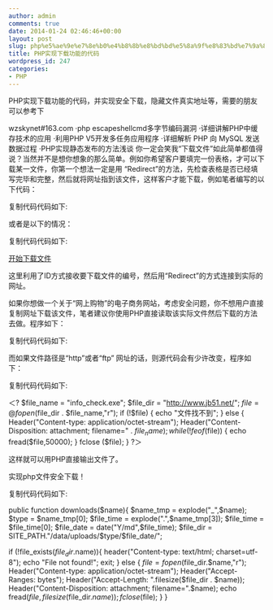 ```yaml
---
author: admin
comments: true
date: 2014-01-24 02:46:46+00:00
layout: post
slug: php%e5%ae%9e%e7%8e%b0%e4%b8%8b%e8%bd%bd%e5%8a%9f%e8%83%bd%e7%9a%84%e4%bb%a3%e7%a0%81
title: PHP实现下载功能的代码
wordpress_id: 247
categories:
- PHP
---
```


PHP实现下载功能的代码，并实现安全下载，隐藏文件真实地址等，需要的朋友可以参考下










wzskynet#163.com
·php escapeshellcmd多字节编码漏洞
·详细讲解PHP中缓存技术的应用
·利用PHP V5开发多任务应用程序
·详细解析 PHP 向 MySQL 发送数据过程
·PHP实现静态发布的方法浅谈
你一定会笑我“下载文件”如此简单都值得说？当然并不是想你想象的那么简单。例如你希望客户要填完一份表格，才可以下载某一文件，你第一个想法一定是用 “Redirect”的方法，先检查表格是否已经填写完毕和完整，然后就将网址指到该文件，这样客户才能下载，例如笔者编写的以下代码：


复制代码代码如下:





<?
// 检查 FORM 是否全部填写完毕...
if ($form_completed) {
Header("Location: http://www.jb51.net/download/info_check.exe");
exit;
}
?>


或者是以下的情况：


复制代码代码如下:





<a href="http://www.yourwebl.com/users/download.php?id=124524">开始下载文件</a>


这里利用了ID方式接收要下载文件的编号，然后用“Redirect”的方式连接到实际的网址。

如果你想做一个关于“网上购物”的电子商务网站，考虑安全问题，你不想用户直接复制网址下载该文件，笔者建议你使用PHP直接读取该实际文件然后下载的方法去做。程序如下：


复制代码代码如下:





<?
$file_name = "info_check.exe";
$file_dir = "/public/www/download/";
if (!file_exists($file_dir . $file_name)) { //检查文件是否存在
echo "文件找不到";
exit;
} else {
$file = fopen($file_dir . $file_name,"r"); // 打开文件
// 输入文件标签
Header("Content-type: application/octet-stream");
Header("Accept-Ranges: bytes");
Header("Accept-Length: ".filesize($file_dir . $file_name));
Header("Content-Disposition: attachment; filename=" . $file_name);
// 输出文件内容
echo fread($file,filesize($file_dir . $file_name));
fclose($file);
exit;}
?>


而如果文件路径是“http”或者“ftp” 网址的话，则源代码会有少许改变，程序如下：


复制代码代码如下:





＜?
$file_name = "info_check.exe";
$file_dir = "http://www.jb51.net/";
$file = @ fopen($file_dir . $file_name,"r");
if (!$file) {
echo "文件找不到";
} else {
Header("Content-type: application/octet-stream");
Header("Content-Disposition: attachment; filename=" . $file_name);
while (!feof ($file)) {
echo fread($file,50000);
}
fclose ($file);
}
?＞


这样就可以用PHP直接输出文件了。

实现php文件安全下载！


复制代码代码如下:





public function downloads($name){
$name_tmp = explode("_",$name);
$type = $name_tmp[0];
$file_time = explode(".",$name_tmp[3]);
$file_time = $file_time[0];
$file_date = date("Y/md",$file_time);
$file_dir = SITE_PATH."/data/uploads/$type/$file_date/";

if (!file_exists($file_dir.$name)){
header("Content-type: text/html; charset=utf-8");
echo "File not found!";
exit;
} else {
$file = fopen($file_dir.$name,"r");
Header("Content-type: application/octet-stream");
Header("Accept-Ranges: bytes");
Header("Accept-Length: ".filesize($file_dir . $name));
Header("Content-Disposition: attachment; filename=".$name);
echo fread($file, filesize($file_dir.$name));
fclose($file);
}
}




